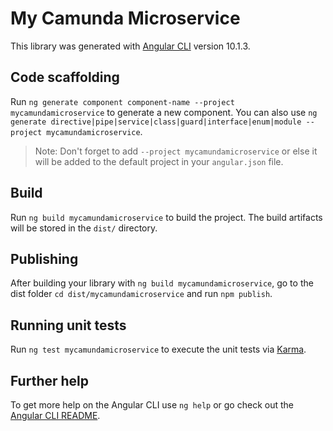 # My Camunda Microservice

This library was generated with [Angular CLI](https://github.com/angular/angular-cli) version 10.1.3.

## Code scaffolding

Run `ng generate component component-name --project mycamundamicroservice` to generate a new component. You can also use `ng generate directive|pipe|service|class|guard|interface|enum|module --project mycamundamicroservice`.
> Note: Don't forget to add `--project mycamundamicroservice` or else it will be added to the default project in your `angular.json` file. 

## Build

Run `ng build mycamundamicroservice` to build the project. The build artifacts will be stored in the `dist/` directory.

## Publishing

After building your library with `ng build mycamundamicroservice`, go to the dist folder `cd dist/mycamundamicroservice` and run `npm publish`.

## Running unit tests

Run `ng test mycamundamicroservice` to execute the unit tests via [Karma](https://karma-runner.github.io).

## Further help

To get more help on the Angular CLI use `ng help` or go check out the [Angular CLI README](https://github.com/angular/angular-cli/blob/master/README.md).
